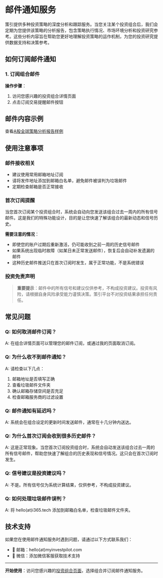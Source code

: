 # 邮件通知服务

策引提供多种投资策略的深度分析和跟踪服务。当您关注某个投资组合后，我们会定期为您提供该策略的分析报告，包含策略执行情况、市场环境分析和投资研究参考。这些分析内容旨在帮助您更好地理解投资策略的运作机制，为您的投资研究提供数据支持和决策参考。

## 如何订阅邮件通知

### 1. 订阅组合邮件
**操作步骤**：
1. 访问您感兴趣的投资组合详情页面
2. 点击订阅交易提醒邮件按钮

## 邮件内容示例

查看[A股全球策略分析报告样例](https://media.i365.tech/myinvestpilot/myinvestpilot_cn_global_email_sample.html)

## 使用注意事项

### 邮件接收相关
- 建议使用常用邮箱地址订阅
- 请将发件地址添加到邮箱白名单，避免邮件被误判为垃圾邮件
- 定期检查邮箱是否正常接收

### 首次订阅提醒
当您首次订阅某个投资组合时，系统会自动向您发送该组合过去一周内的所有信号邮件。这是我们的特殊功能设计，目的是让您快速了解该组合的最新动态和信号历史。

**需要注意的情况**：
- 即使您的账户过期后重新激活，仍可能收到之前一周的历史信号邮件
- 如果系统出现临时故障（如某日未正常发送邮件），恢复后会自动补发遗漏的邮件
- 这种历史邮件推送只在首次订阅时发生，属于正常功能，不是系统错误

### 投资免责声明
> **重要提示**：邮件中的所有信号和建议仅供参考，不构成投资建议。投资有风险，请根据自身风险承受能力谨慎决策。策引平台不对投资结果承担任何责任。

## 常见问题

### Q: 如何取消邮件订阅？
A: 在组合详情页面可以管理您的邮件订阅，或通过我的页面取消订阅。

### Q: 为什么收不到邮件通知？
A: 请检查以下几点：
1. 邮箱地址是否填写正确
2. 查看垃圾邮件文件夹
3. 确认邮箱存储空间是否充足
4. 检查邮箱服务商的过滤设置

### Q: 邮件通知有延迟吗？
A: 系统会在组合设定的更新时间发送邮件，通常在十几分钟内送达。

### Q: 为什么首次订阅会收到很多历史邮件？
A: 这是正常现象。当您首次订阅投资组合时，系统会自动发送该组合过去一周的所有信号邮件，帮助您快速了解组合的历史表现和信号情况。这只会在首次订阅时发生。

### Q: 信号建议是投资建议吗？
A: 不是。所有信号仅为系统计算结果，仅供参考，不构成投资建议。

### Q: 如何处理垃圾邮件误判？
A: 将 hello(at)i365.tech 添加到邮箱白名单，检查垃圾邮件文件夹。

## 技术支持

如果您在使用邮件通知服务时遇到问题，请通过以下方式联系我们：

- 📧 邮箱：hello(at)myinvestpilot.com  
- 💬 微信：添加微信客服获取技术支持

---

**开始使用**：访问您感兴趣的[投资组合页面](https://www.myinvestpilot.com/portfolios/)，选择组合并订阅邮件通知服务。 